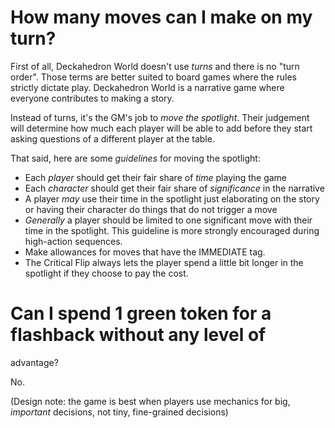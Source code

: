# How many moves can I make on my turn?

First of all, Deckahedron World doesn't use *turns* and there is no
"turn order". Those terms are better suited to board games where the
rules strictly dictate play.  Deckahedron World is a narrative game
where everyone contributes to making a story.

Instead of turns, it's the GM's job to *move the spotlight*. Their
judgement will determine how much each player will be able to add before
they start asking questions of a different player at the table.

That said, here are some *guidelines* for moving the spotlight:

 - Each *player* should get their fair share of *time* playing the game
 - Each *character* should get their fair share of *significance* in
   the narrative
 - A player *may* use their time in the spotlight just elaborating on
   the story or having their character do things that do not trigger
   a move
 - *Generally* a player should be limited to one significant move with
   their time in the spotlight. This guideline is more strongly
   encouraged during high-action sequences.
 - Make allowances for moves that have the IMMEDIATE tag.
 - The Critical Flip always lets the player spend a little bit longer
   in the spotlight if they choose to pay the cost.


# Can I spend **1** green token for a flashback without any level of
  advantage?

No.

(Design note: the game is best when players use mechanics for big, *important*
decisions, not tiny, fine-grained decisions)
